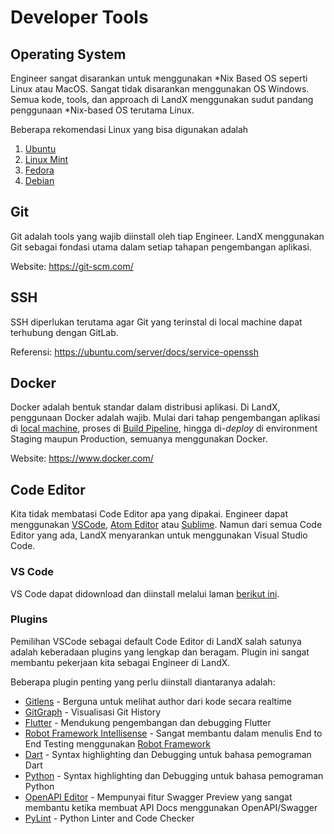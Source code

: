 # Developer Tools

## Operating System

Engineer sangat disarankan untuk menggunakan *Nix Based OS seperti Linux atau MacOS. Sangat tidak disarankan menggunakan OS Windows. Semua kode, tools, dan approach di LandX menggunakan sudut pandang penggunaan *Nix-based OS terutama Linux.

Beberapa rekomendasi Linux yang bisa digunakan adalah
1. [Ubuntu](https://ubuntu.com/) 
2. [Linux Mint](https://linuxmint.com/)
3. [Fedora](https://getfedora.org/)
4. [Debian](https://www.debian.org/)

## Git

Git adalah tools yang wajib diinstall oleh tiap Engineer. LandX menggunakan Git sebagai fondasi utama dalam setiap tahapan pengembangan aplikasi. 

Website: https://git-scm.com/

## SSH

SSH diperlukan terutama agar Git yang terinstal di local machine dapat terhubung dengan GitLab.

Referensi: https://ubuntu.com/server/docs/service-openssh

## Docker

Docker adalah bentuk standar dalam distribusi aplikasi. Di LandX, penggunaan Docker adalah wajib. Mulai dari tahap pengembangan aplikasi di [local machine](https://github.com/landx-id/docker-development-environment), proses di [Build Pipeline](/culture/cicd.md), hingga di-*deploy* di environment Staging maupun Production, semuanya menggunakan Docker. 

Website: https://www.docker.com/

## Code Editor

Kita tidak membatasi Code Editor apa yang dipakai. Engineer dapat menggunakan [VSCode](https://code.visualstudio.com/), [Atom Editor](https://atom.io/) atau [Sublime](https://www.sublimetext.com/). Namun dari semua Code Editor yang ada, LandX menyarankan untuk menggunakan Visual Studio Code.

### VS Code

VS Code dapat didownload dan diinstall melalui laman [berikut ini](https://code.visualstudio.com/).

### Plugins

Pemilihan VSCode sebagai default Code Editor di LandX salah satunya adalah keberadaan plugins yang lengkap dan beragam. Plugin ini sangat membantu pekerjaan kita sebagai Engineer di LandX.

Beberapa plugin penting yang perlu diinstall diantaranya adalah:
- [Gitlens](https://marketplace.visualstudio.com/items?itemName=eamodio.gitlens) - Berguna untuk melihat author dari kode secara realtime
- [GitGraph](https://marketplace.visualstudio.com/items?itemName=mhutchie.git-graph) - Visualisasi Git History
- [Flutter](https://marketplace.visualstudio.com/items?itemName=Dart-Code.flutter) - Mendukung pengembangan dan debugging Flutter
- [Robot Framework Intellisense](https://marketplace.visualstudio.com/items?itemName=TomiTurtiainen.rf-intellisense) - Sangat membantu dalam menulis End to End Testing menggunakan [Robot Framework](https://robotframework.org/)
- [Dart](https://marketplace.visualstudio.com/items?itemName=Dart-Code.dart-code) - Syntax highlighting dan Debugging untuk bahasa pemograman Dart
- [Python](https://marketplace.visualstudio.com/items?itemName=ms-python.python) - Syntax highlighting dan Debugging untuk bahasa pemograman Python
- [OpenAPI Editor](https://marketplace.visualstudio.com/items?itemName=42Crunch.vscode-openapi) - Mempunyai fitur Swagger Preview yang sangat membantu ketika membuat API Docs menggunakan OpenAPI/Swagger
- [PyLint](https://marketplace.visualstudio.com/items?itemName=ms-python.pylint) - Python Linter and Code Checker